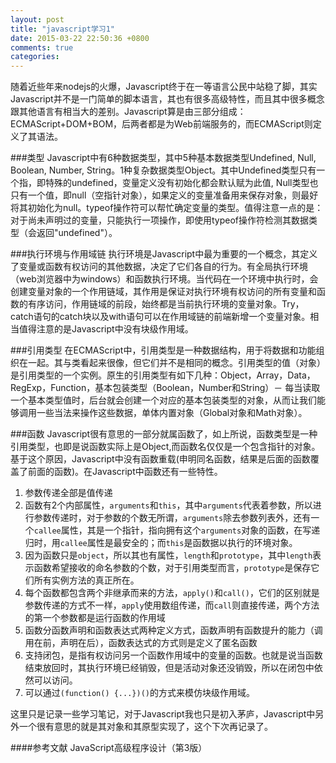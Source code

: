 ```yaml
---
layout: post
title: "javascript学习1"
date: 2015-03-22 22:50:36 +0800
comments: true
categories: 
---
```


随着近些年来nodejs的火爆，Javascript终于在一等语言公民中站稳了脚，其实Javascript并不是一门简单的脚本语言，其也有很多高级特性，而且其中很多概念跟其他语言有相当大的差别。Javascript算是由三部分组成：ECMAScript+DOM+BOM，后两者都是为Web前端服务的，而ECMAScript则定义了其语法。

<!-- more -->

###类型
Javascript中有6种数据类型，其中5种基本数据类型Undefined, Null, Boolean, Number, String。1种复杂数据类型Object。其中Undefined类型只有一个指，即特殊的undefined，变量定义没有初始化都会默认赋为此值, Null类型也只有一个值，即null（空指针对象），如果定义的变量准备用来保存对象，则最好将其初始化为null。typeof操作符可以帮忙确定变量的类型。值得注意一点的是：对于尚未声明过的变量，只能执行一项操作，即使用typeof操作符检测其数据类型（会返回"undefined"）。

###执行环境与作用域链
执行环境是Javascript中最为重要的一个概念，其定义了变量或函数有权访问的其他数据，决定了它们各自的行为。有全局执行环境（web浏览器中为windows）和函数执行环境。当代码在一个环境中执行时，会创建变量对象的一个作用链域，其作用是保证对执行环境有权访问的所有变量和函数的有序访问，作用链域的前段，始终都是当前执行环境的变量对象。Try，catch语句的catch块以及with语句可以在作用域链的前端新增一个变量对象。相当值得注意的是Javascript中没有块级作用域。

###引用类型
在ECMAScript中，引用类型是一种数据结构，用于将数据和功能组织在一起。其与类看起来很像，但它们并不是相同的概念。引用类型的值（对象）是引用类型的一个实例。原生的引用类型有如下几种：Object，Array，Data，RegExp，Function，基本包装类型（Boolean，Number和String）－ 每当读取一个基本类型值时，后台就会创建一个对应的基本包装类型的对象，从而让我们能够调用一些当法来操作这些数据，单体内置对象（Global对象和Math对象）。
 
###函数
Javascript很有意思的一部分就属函数了，如上所说，函数类型是一种引用类型，也即是说函数实际上是Object,而函数名仅仅是一个包含指针的对象。基于这个原因，Javascript中没有函数重载(申明同名函数，结果是后面的函数覆盖了前面的函数)。在Javascript中函数还有一些特性。

1. 参数传递全部是值传递
2. 函数有2个内部属性，`arguments`和`this`，其中`arguments`代表着参数，所以进行参数传递时，对于参数的个数无所谓，`arguments`除去参数列表外，还有一个`callee`属性，其是一个指针，指向拥有这个`arguments`对象的函数，在写递归时，用`callee`属性是最安全的；而`this`是函数据以执行的环境对象。
3. 因为函数只是`object`，所以其也有属性，`length`和`prototype`，其中`length`表示函数希望接收的命名参数的个数，对于引用类型而言，`prototype`是保存它们所有实例方法的真正所在。
4. 每个函数都包含两个非继承而来的方法，`apply()`和`call()`，它们的区别就是参数传递的方式不一样，`apply`使用数组传递，而`call`则直接传递，两个方法的第一个参数都是运行函数的作用域
5. 函数分函数声明和函数表达式两种定义方式，函数声明有函数提升的能力（调用在前，声明在后），函数表达式的方式则是定义了匿名函数
6. 支持闭包，是指有权访问另一个函数作用域中的变量的函数。也就是说当函数结束放回时，其执行环境已经销毁，但是活动对象还没销毁，所以在闭包中依然可以访问。
7. 可以通过`(function() {...})()`的方式来模仿块级作用域。


这里只是记录一些学习笔记，对于Javascript我也只是初入茅庐，Javascript中另外一个很有意思的就是其对象和其原型实现了，这个下次再记录了。

####参考文献
JavaScript高级程序设计（第3版）
